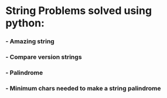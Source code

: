 # String Problems solved using python:
### - Amazing string
### - Compare version strings
### - Palindrome
### - Minimum chars needed to make a string palindrome
 
